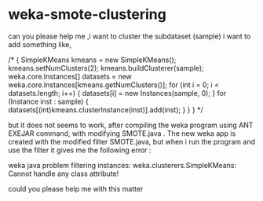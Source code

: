 # weka-smote-clustering
can you please help me ,i want to cluster the subdataset  (sample)
i want to add something like,

/*
 {
SimpleKMeans kmeans = new SimpleKMeans();
kmeans.setNumClusters(2);
kmeans.buildClusterer(sample);
weka.core.Instances[] datasets = new weka.core.Instances[kmeans.getNumClusters()]; 
for (int i = 0; i < datasets.length; i++) 
{
  datasets[i] = new Instances(sample, 0);
}
for (Instance inst : sample)
 {
  datasets[(int)kmeans.clusterInstance(inst)].add(inst);
}
   }
  }
*/

but it does not seems to work,   after compiling the weka program using ANT EXEJAR command, with modifying SMOTE.java . The new weka app is created with the modified filter SMOTE.java,  but when i run the program and use the filter it gives me the following error :

 weka java problem filtering instances: weka.clusterers.SimpleKMeans: Cannot handle any class attribute! 

could you please help me with this matter
